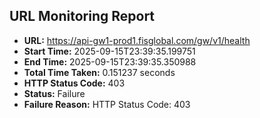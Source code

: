 ## URL Monitoring Report

- **URL:** https://api-gw1-prod1.fisglobal.com/gw/v1/health
- **Start Time:** 2025-09-15T23:39:35.199751
- **End Time:** 2025-09-15T23:39:35.350988
- **Total Time Taken:** 0.151237 seconds
- **HTTP Status Code:** 403
- **Status:** Failure
- **Failure Reason:** HTTP Status Code: 403
